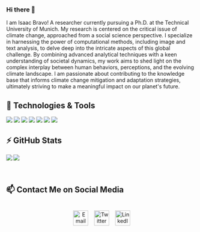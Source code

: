 ### Hi there 👋

I am Isaac Bravo! A researcher currently pursuing a Ph.D. at the Technical University of Munich. My research is centered on the critical issue of climate change, approached from a social science perspective. I specialize in harnessing the power of computational methods, including image and text analysis, to delve deep into the intricate aspects of this global challenge. By combining advanced analytical techniques with a keen understanding of societal dynamics, my work aims to shed light on the complex interplay between human behaviors, perceptions, and the evolving climate landscape. I am passionate about contributing to the knowledge base that informs climate change mitigation and adaptation strategies, ultimately striving to make a meaningful impact on our planet's future.
<br>

## 🔧 Technologies & Tools

![](https://img.shields.io/badge/RStudio-informational?style=flat&logo=kubernetes&logoColor=white&color=6aa6f8)
![](https://img.shields.io/badge/Editor-VS_Code-informational?style=flat&logo=visual-studio-code&logoColor=white&color=6aa6f8)
![](https://img.shields.io/badge/Code-Python-informational?style=flat&logo=python&logoColor=white&color=6aa6f8)
![](https://img.shields.io/badge/Code-JavaScript-informational?style=flat&logo=javascript&logoColor=white&color=6aa6f8)
![](https://img.shields.io/badge/SQL-informational?style=flat&logo=kubernetes&logoColor=white&color=6aa6f8)
![](https://img.shields.io/badge/HTML-informational?style=flat&logo=kubernetes&logoColor=white&color=6aa6f8)
![](https://img.shields.io/badge/CSS-informational?style=flat&logo=kubernetes&logoColor=white&color=6aa6f8)
<br>
## ⚡ GitHub Stats

<img align="left" src="https://github-readme-stats.vercel.app/api?username=IsaacBravo&show_icons=true&icon_color=CE1D2D&text_color=718096&bg_color=00000000&hide_title=true&hide_border=true" />
<img src="https://github-readme-stats.vercel.app/api/top-langs/?username=IsaacBravo&layout=compact&count_private=true&icon_color=CE1D2D&text_color=718096&bg_color=00000000&hide_title=false&hide_border=true" />
<br><br><br>

## 📫 Contact Me on Social Media

<div align="center">
<br>
&nbsp;&nbsp;&nbsp;
<a href="isaac.bravo.21@gmail.com"><img border="0" alt="Email" src="https://assets.dryicons.com/uploads/icon/svg/8009/02dc3a5c-6504-4347-85fb-3f510cfecc45.svg" width="40" height="40"></a>&nbsp;&nbsp;&nbsp;
<a href="https://twitter.com/IsaacBr45419303"><img border="0" alt="Twitter" src="https://assets.dryicons.com/uploads/icon/svg/8385/c23f7ffc-ca8d-4246-8978-ce9f6d5bcc99.svg" width="40" height="40"></a>&nbsp;&nbsp;&nbsp; 
<a href="https://www.linkedin.com/in/isaac-bravo/"><img border="0" alt="LinkedIn" src="https://assets.dryicons.com/uploads/icon/svg/8337/a347cd89-1662-4421-be90-58e5e8004eae.svg" width="40" height="40"></a>&nbsp;&nbsp;&nbsp;
  <br><br>
</div>
